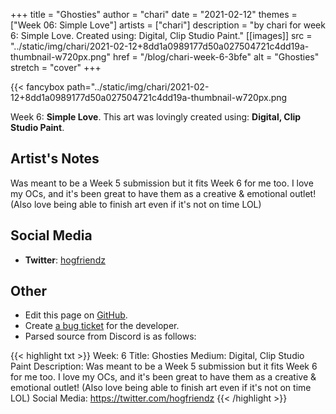 +++
title =       "Ghosties"
author =      "chari"
date =        "2021-02-12"
themes =      ["Week 06: Simple Love"]
artists =     ["chari"]
description = "by chari for week 6: Simple Love. Created using: Digital, Clip Studio Paint."
[[images]]
              src = "../static/img/chari/2021-02-12+8dd1a0989177d50a027504721c4dd19a-thumbnail-w720px.png"
              href = "/blog/chari-week-6-3bfe"
              alt = "Ghosties"
              stretch = "cover"
+++


{{< fancybox path="../static/img/chari/2021-02-12+8dd1a0989177d50a027504721c4dd19a-thumbnail-w720px.png

Week 6: **Simple Love**. This art was lovingly created using: **Digital, Clip Studio Paint**.

## Artist's Notes

Was meant to be a Week 5 submission but it fits Week 6 for me too. I love my OCs, and it's been great to have them as a creative & emotional outlet! (Also love being able to finish art even if it's not on time LOL)

## Social Media

- **Twitter**: <a href='https://twitter.com/hogfriendz' target='_blank'>hogfriendz</a>

## Other

- Edit this page on [GitHub](https://github.com/teaminkling/web-refresh/edit/main/content/blog/chari-week-6-3bfe.md).
- Create [a bug ticket](https://github.com/teaminkling/web-refresh/issues/new?assignees=&labels=bug&template=problem-report.md&title=) for the developer.
- Parsed source from Discord is as follows:

{{< highlight txt >}}
Week: 6
Title: Ghosties
Medium: Digital, Clip Studio Paint
Description: Was meant to be a Week 5 submission but it fits Week 6 for me too. I love my OCs, and it's been great to have them as a creative & emotional outlet! (Also love being able to finish art even if it's not on time LOL)
Social Media: https://twitter.com/hogfriendz
{{< /highlight >}}